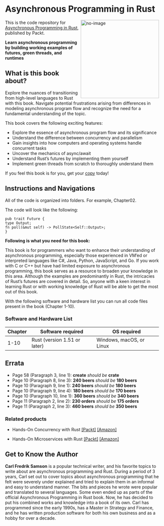 # Asynchronous Programming in Rust	

<a href="https://www.packtpub.com/product/asynchronous-programming-in-rust/9781805128137"><img src="https://content.packt.com/B20892/cover_image_small.jpg" alt="no-image" height="256px" align="right"></a>

This is the code repository for [Asynchronous Programming in Rust](https://www.packtpub.com/product/asynchronous-programming-in-rust/9781805128137), published by Packt.

**Learn asynchronous programming by building working examples of futures, green threads, and runtimes**

## What is this book about?
Explore the nuances of transitioning from high-level languages to Rust with this book. Navigate potential frustrations arising from differences in modeling asynchronous program flow and recognize the need for a fundamental understanding of the topic.

This book covers the following exciting features:
* Explore the essence of asynchronous program flow and its significance
* Understand the difference between concurrency and parallelism
* Gain insights into how computers and operating systems handle concurrent tasks
* Uncover the mechanics of async/await
* Understand Rust’s futures by implementing them yourself
* Implement green threads from scratch to thoroughly understand them

If you feel this book is for you, get your [copy](https://www.amazon.com/Asynchronous-Programming-Rust-asynchronous-programming/dp/1805128132/ref=sr_1_1?crid=2NQEFXDPADDSG&keywords=asynchronous+programming+in+rust&qid=1707141670&sprefix=asynchronous+programming+in+r%2Caps%2C313&sr=8-1) today!

## Instructions and Navigations
All of the code is organized into folders. For example, Chapter02.

The code will look like the following:
```
pub trait Future {
type Output;
fn poll(&mut self) -> PollState<Self::Output>;
}

```

**Following is what you need for this book:**

This book is for programmers who want to enhance their understanding of asynchronous programming, especially those experienced in VM’ed or interpreted languages like C#, Java, Python, JavaScript, and Go. If you work with C or C++ but have had limited exposure to asynchronous programming, this book serves as a resource to broaden your knowledge in this area.
Although the examples are predominantly in Rust, the intricacies of Rust’s futures are covered in detail. So, anyone with a keen interest in learning Rust or with working knowledge of Rust will be able to get the most out of this book.

With the following software and hardware list you can run all code files present in the book (Chapter 1-10).
### Software and Hardware List
| Chapter | Software required | OS required |
| -------- | ------------------------------------ | ----------------------------------- |
| 1-10 | Rust (version 1.51 or later) | Windows, macOS, or Linux |

## Errata
* Page 58 (Paragraph 3, line 1): **create** _should be_ **crate**
* Page 10 (Paragraph 8, line 3): **240 beers** _should be_ **180 beers**
* Page 10 (Paragraph 9, line 1): **240 beers** _should be_ **180 beers**
* Page 10 (Paragraph 9, line 4): **180 beers** _should be_ **170 beers**
* Page 10 (Paragraph 10, line 1): **360 beers** _should be_ **340 beers**
* Page 11 (Paragraph 2, line 2): **230 orders** _should be_ **175 orders**
* Page 11 (Paragraph 2, line 3): **460 beers** _should be_ **350 beers**


### Related products
* Hands-On Concurrency with Rust [[Packt]](https://www.packtpub.com/product/hands-on-concurrency-with-rust/9781788399975) [[Amazon]](https://www.amazon.com/Hands-Concurrency-Rust-Confidently-memory-safe/dp/1788399978/ref=sr_1_1?crid=1S3COJO6XGV3Z&keywords=Hands-On+Concurrency+with+Rust&qid=1707141930&sprefix=hands-on+concurrency+with+rust%2Caps%2C291&sr=8-1)

* Hands-On Microservices with Rust [[Packt]](https://www.amazon.com/Hands-Microservices-Rust-scalable-microservices/dp/1789342759/ref=sr_1_1?crid=29U7MSUFK21FC&keywords=Hands-On+Microservices+with+Rust&qid=1707141998&sprefix=hands-on+concurrency+with+rust%2Caps%2C863&sr=8-1) [[Amazon]](https://www.amazon.com/Hands-Microservices-Rust-scalable-microservices/dp/1789342759/ref=sr_1_1?crid=29U7MSUFK21FC&keywords=Hands-On+Microservices+with+Rust&qid=1707141998&sprefix=hands-on+concurrency+with+rust%2Caps%2C863&sr=8-1)

## Get to Know the Author
**Carl Fredrik Samson** is a popular technical writer, and his favorite topics to write about are asynchronous programming and Rust. During a period of 3 years, Carl set out to cover topics about asynchronous programming that he felt were severely under explained and tried to explain them in an informal and easy to understand manner. The bits and pieces he wrote were popular and translated to several languages. Some even ended up as parts of the official Asynchronous Programming in Rust book. Now, he has decided to put his combined works and knowledge into a book of its own. Carl has programmed since the early 1990s, has a Master in Strategy and Finance, and he has written production software for both his own business and as a hobby for over a decade.

